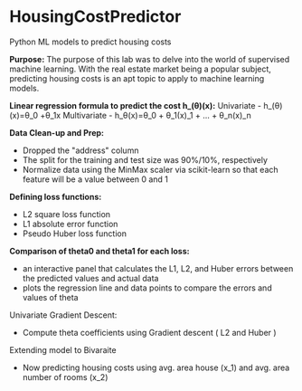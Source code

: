 # HousingCostPredictor
 Python ML models to predict housing costs


<b>Purpose:</b> The purpose of this lab was to delve into the world of supervised machine learning. With the real estate market being a popular subject, predicting housing costs is an apt topic to apply to machine learning models. 

<b>Linear regression formula to predict the cost h_(θ)(x):</b>
Univariate - h_(θ)(x)=θ_0 +θ_1x
Multivariate - h_θ(x)=θ_0 + θ_1(x)_1 + ... + θ_n(x)_n 
​

<b>Data Clean-up and Prep:</b>
- Dropped the "address" column 
- The split for the training and test size was 90%/10%, respectively
- Normalize data using the MinMax scaler via scikit-learn so that each feature will be a value between 0 and 1


<b>Defining loss functions:</b>
- L2 square loss function
- L1 absolute error function
- Pseudo Huber loss function

<b>Comparison of theta0 and theta1 for each loss:</b>
- an interactive panel that calculates the L1, L2, and Huber errors between the predicted values and actual data
- plots the regression line and data points to compare the errors and values of theta

Univariate Gradient Descent:
- Compute theta coefficients using Gradient descent ( L2 and Huber )

Extending model to Bivaraite
- Now predicting housing costs using avg. area house (x_1) and avg. area number of rooms (x_2)
  
